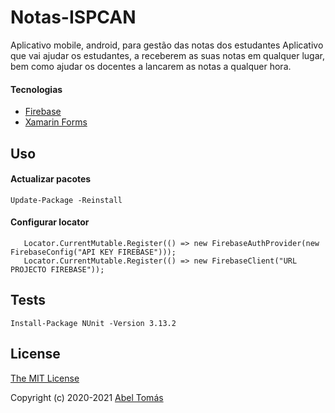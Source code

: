 # Notas-ISPCAN
Aplicativo mobile, android, para gestão das notas dos estudantes
Aplicativo que vai ajudar os estudantes, a receberem as suas notas em qualquer lugar, bem como ajudar os docentes a lancarem as notas a qualquer hora. 

#### Tecnologias
* [Firebase](https://https://console.firebase.google.com/)
* [Xamarin Forms](https://github.com/xamarin/Xamarin.Forms)

## Uso
#### Actualizar pacotes

```shell
Update-Package -Reinstall
```
#### Configurar locator

```shell
   Locator.CurrentMutable.Register(() => new FirebaseAuthProvider(new FirebaseConfig("API KEY FIREBASE")));
   Locator.CurrentMutable.Register(() => new FirebaseClient("URL PROJECTO FIREBASE"));
```

## Tests

```shell
Install-Package NUnit -Version 3.13.2
```

## License

[The MIT License](http://opensource.org/licenses/MIT)

Copyright (c) 2020-2021 [Abel Tomás](https://www.facebook.com/abel.tomas.16/)
